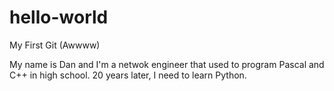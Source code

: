 # hello-world
My First Git (Awwww)

My name is Dan and I'm a netwok engineer that used to program Pascal and C++ in high school.  20 years later, I need to learn Python.
